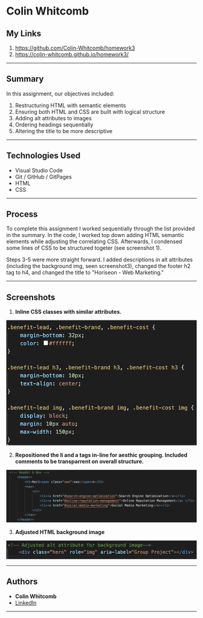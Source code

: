 
# Colin Whitcomb

## My Links

1) https://github.com/Colin-Whitcomb/homework3
2) https://colin-whitcomb.github.io/homework3/

---
## Summary 

In this assignment, our objectives included:
1) Restructuring HTML with semantic elements
2) Ensuring both HTML and CSS are built with logical structure
3) Adding alt attributes to images 
4) Ordering headings sequentially
5) Altering the title to be more descriptive

---
## Technologies Used
- Visual Studio Code
- Git / GitHub / GitPages
- HTML 
- CSS 
---

## Process

 To complete this assignment I worked sequentially through the list provided in the summary. In the code, I worked top down adding HTML semantic elements while adjusting the correlating CSS. Afterwards, I condensed some lines of CSS to be structured togeter (see screenshot 1). 
 
Steps 3-5 were more straight forward. I added descriptions in alt attributes (including the background img, seen screenshot3), changed the footer h2 tag to h4, and changed the title to "Horiseon - Web Marketing."

---
## Screenshots

1. **Inline CSS classes with similar attributes.** 

![Screenshot](assets/images/screenshot5.png)

2. **Repositioned the li and a tags in-line for aesthic grouping. Included comments to be transparrent on overall structure.**

![Screenshot](assets/images/screenshot4.png)

3. **Adjusted HTML background image**

![Screenshot](assets/images/screenshot6.png)

---

## Authors 

* **Colin Whitcomb**
* [LinkedIn](https://www.linkedin.com/in/colin-whitcomb-b808301a6/)

--- 
